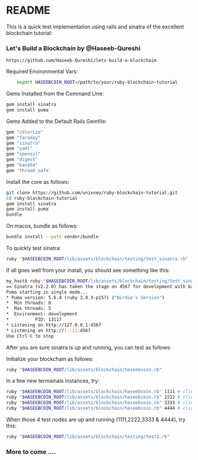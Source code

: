 # README

This is a quick test implementation using rails and sinatra of the excellent blockchain tutorial:

### Let's Build a Blockchain by @Haseeb-Qureshi

```
https://github.com/Haseeb-Qureshi/lets-build-a-blockchaim
```

Required Environmental Vars:

```bash
    export HASEEBCOIN_ROOT=/path/to/your/ruby-blockchain-tutorial   
```

Gems Installed from the Command Line:

```bash
gem install sinatra
gem install puma
```

Gems Added to the Default Rails Gemfile:

```ruby
gem "colorize"
gem "faraday"
gem "sinatra"
gem "yaml"
gem "openssl"
gem "digest"
gem "base64"
gem 'thread_safe'
```

Install the core as follows:

```bash
git clone https://github.com/unixneo/ruby-blockchain-tutorial.git
cd ruby-blockchain-tutorial
gem install sinatra
gem install puma
bundle
```

On macos, bundle as follows:

```bash
bundle install --path vendor/bundle
```

To quickly test sinatra:

```bash
ruby "$HASEEBCOIN_ROOT/lib/assets/blockchain/testing/test_sinatra.rb"
```

If all goes well from your  install, you should see something like this:

```bash
my_host$ ruby "$HASEEBCOIN_ROOT/lib/assets/blockchain/testing/test_sinatra.rb"
== Sinatra (v2.2.0) has taken the stage on 4567 for development with backup from Puma
Puma starting in single mode...
* Puma version: 5.6.4 (ruby 3.0.3-p157) ("Birdie's Version")
*  Min threads: 0
*  Max threads: 5
*  Environment: development
*          PID: 13117
* Listening on http://127.0.0.1:4567
* Listening on http://[::1]:4567
Use Ctrl-C to stop
```

After you are sure sinatra is up and running, you can test as follows:

Initialize your blockchain as follows:

```bash
ruby "$HASEEBCOIN_ROOT/lib/assets/blockchain/haseebcoin.rb"
```

In a few new termainals instances, try:

```bash
ruby "$HASEEBCOIN_ROOT/lib/assets/blockchain/haseebcoin.rb" 1111 # client identified on port 1111
ruby "$HASEEBCOIN_ROOT/lib/assets/blockchain/haseebcoin.rb" 2222 # client identified on port 2222
ruby "$HASEEBCOIN_ROOT/lib/assets/blockchain/haseebcoin.rb" 3333 # client identified on port 3333
ruby "$HASEEBCOIN_ROOT/lib/assets/blockchain/haseebcoin.rb" 4444 # client identified on port 4444
```

When those 4 test nodes are up and running (1111,2222,3333 & 4444), try this:

```bash
ruby "$HASEEBCOIN_ROOT/lib/assets/blockchain/testing/test1.rb"
```

### More to come .... 